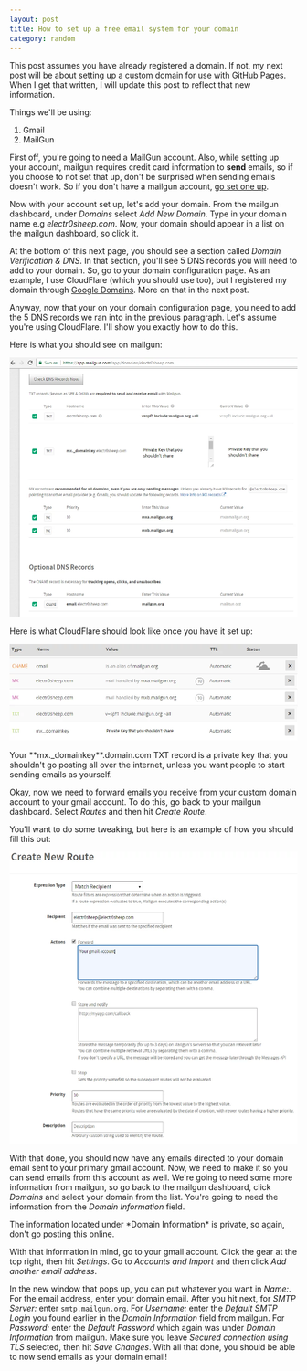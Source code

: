 ```yaml
---
layout: post
title: How to set up a free email system for your domain
category: random
---
```


<div markdown="1" class="alert alert-danger" role="alert">
This post assumes you have already registered a domain. If not, my next post
will be about setting up a custom domain for use with GitHub Pages. When I get
that written, I will update this post to reflect that new information.
</div>

Things we'll be using:
1. Gmail
2. MailGun

First off, you're going to need a MailGun account. Also, while setting up your
account, mailgun requires credit card information to **send** emails, so if you
choose to not set that up, don't be surprised when sending emails doesn't work.
So if you don't have a mailgun account, [go set one up](https://signup.mailgun.com/).

Now with your account set up, let's add your domain. From the mailgun dashboard,
under *Domains* select *Add New Domain*. Type in your domain name e.g
*electr0sheep.com*. Now, your domain should appear in a list on the mailgun
dashboard, so click it.

At the bottom of this next page, you should see a section called
*Domain Verification & DNS*. In that section, you'll see 5 DNS records you
will need to add to your domain. So, go to your domain configuration page. As an
example, I use CloudFlare (which you should use too), but I registered my domain
through [Google Domains](https://domains.google.com). More on that in the next
post.

Anyway, now that your on your domain configuration page, you need to add the 5
DNS records we ran into in the previous paragraph. Let's assume you're using
CloudFlare. I'll show you exactly how to do this.

Here is what you should see on mailgun:

![](/public/email/mailgun.webp)

Here is what CloudFlare should look like once you have it set up:

![](/public/email/cloudflare.webp)

<div markdown="1" class="alert alert-danger" role="alert">
Your **mx._domainkey**.domain.com TXT record is a private key that you shouldn't
go posting all over the internet, unless you want people to start sending emails
as yourself.
</div>

Okay, now we need to forward emails you receive from your custom domain account
to your gmail account. To do this, go back to your mailgun dashboard. Select
*Routes* and then hit *Create Route*.

You'll want to do some tweaking, but here is an example of how you should fill
this out:

![](/public/email/route.webp)

With that done, you should now have any emails directed to your domain email
sent to your primary gmail account. Now, we need to make it so you can send
emails from this account as well. We're going to need some more information from
mailgun, so go back to the mailgun dashboard, click *Domains* and select your
domain from the list. You're going to need the information from the
*Domain Information* field.

<div markdown="1" class="alert alert-danger" role="alert">
The information located under *Domain Information* is private, so again, don't
go posting this online.
</div>

With that information in mind, go to your gmail account. Click the gear at the
top right, then hit *Settings*. Go to *Accounts and Import* and then click
*Add another email address*.

In the new window that pops up, you can put whatever you want in *Name:*. For
the email address, enter your domain email. After you hit next, for *SMTP Server:*
enter `smtp.mailgun.org`. For *Username:* enter the *Default SMTP Login* you found
earlier in the *Domain Information* field from mailgun. For *Password:* enter
the *Default Password* which again was under *Domain Information* from mailgun.
Make sure you leave *Secured connection using TLS* selected, then hit *Save Changes*.
With all that done, you should be able to now send emails as your domain email!
